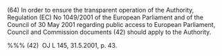 (64) In order to ensure the transparent operation of the Authority, Regulation (EC) No 1049/2001 of the European Parliament and of the Council of 30 May 2001 regarding public access to European Parliament, Council and Commission documents (42) should apply to the Authority.

%%% (42)  OJ L 145, 31.5.2001, p. 43.
